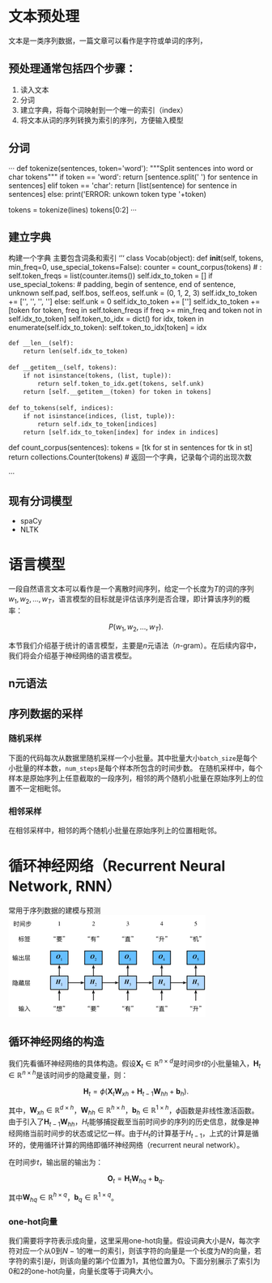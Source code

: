 # 文本预处理


文本是一类序列数据，一篇文章可以看作是字符或单词的序列，
## 预处理通常包括四个步骤：

1. 读入文本
2. 分词
3. 建立字典，将每个词映射到一个唯一的索引（index）
4. 将文本从词的序列转换为索引的序列，方便输入模型

## 分词
···
def tokenize(sentences, token='word'):
    """Split sentences into word or char tokens"""
    if token == 'word':
        return [sentence.split(' ') for sentence in sentences]
    elif token == 'char':
        return [list(sentence) for sentence in sentences]
    else:
        print('ERROR: unkown token type '+token)

tokens = tokenize(lines)
tokens[0:2]
···
## 建立字典
构建一个字典
主要包含词条和索引
‘’‘
class Vocab(object):
    def __init__(self, tokens, min_freq=0, use_special_tokens=False):
        counter = count_corpus(tokens) # : 
        self.token_freqs = list(counter.items())
        self.idx_to_token = []
        if use_special_tokens:
            # padding, begin of sentence, end of sentence, unknown
            self.pad, self.bos, self.eos, self.unk = (0, 1, 2, 3)
            self.idx_to_token += ['', '', '', '']
        else:
            self.unk = 0
            self.idx_to_token += ['']
        self.idx_to_token += [token for token, freq in self.token_freqs
                        if freq >= min_freq and token not in self.idx_to_token]
        self.token_to_idx = dict()
        for idx, token in enumerate(self.idx_to_token):
            self.token_to_idx[token] = idx

    def __len__(self):
        return len(self.idx_to_token)

    def __getitem__(self, tokens):
        if not isinstance(tokens, (list, tuple)):
            return self.token_to_idx.get(tokens, self.unk)
        return [self.__getitem__(token) for token in tokens]

    def to_tokens(self, indices):
        if not isinstance(indices, (list, tuple)):
            return self.idx_to_token[indices]
        return [self.idx_to_token[index] for index in indices]

def count_corpus(sentences):
    tokens = [tk for st in sentences for tk in st]
    return collections.Counter(tokens) # 返回一个字典，记录每个词的出现次数

···

## 现有分词模型
- spaCy
- NLTK

# 语言模型
一段自然语言文本可以看作是一个离散时间序列，给定一个长度为$T$的词的序列$w_1, w_2, \ldots, w_T$，语言模型的目标就是评估该序列是否合理，即计算该序列的概率：


$$
P(w_1, w_2, \ldots, w_T).
$$


本节我们介绍基于统计的语言模型，主要是$n$元语法（$n$-gram）。在后续内容中，我们将会介绍基于神经网络的语言模型。

## n元语法
## 序列数据的采样
### 随机采样
下面的代码每次从数据里随机采样一个小批量。其中批量大小`batch_size`是每个小批量的样本数，`num_steps`是每个样本所包含的时间步数。
在随机采样中，每个样本是原始序列上任意截取的一段序列，相邻的两个随机小批量在原始序列上的位置不一定相毗邻。
### 相邻采样 
在相邻采样中，相邻的两个随机小批量在原始序列上的位置相毗邻。

# 循环神经网络（Recurrent Neural Network, RNN）
常用于序列数据的建模与预测
![Image Name](Task02_files/0.017484742756161582.png)

## 循环神经网络的构造

我们先看循环神经网络的具体构造。假设$\boldsymbol{X}_t \in \mathbb{R}^{n \times d}$是时间步$t$的小批量输入，$\boldsymbol{H}_t \in \mathbb{R}^{n \times h}$是该时间步的隐藏变量，则：


$$
\boldsymbol{H}_t = \phi(\boldsymbol{X}_t \boldsymbol{W}_{xh} + \boldsymbol{H}_{t-1} \boldsymbol{W}_{hh} + \boldsymbol{b}_h).
$$


其中，$\boldsymbol{W}_{xh} \in \mathbb{R}^{d \times h}$，$\boldsymbol{W}_{hh} \in \mathbb{R}^{h \times h}$，$\boldsymbol{b}_{h} \in \mathbb{R}^{1 \times h}$，$\phi$函数是非线性激活函数。由于引入了$\boldsymbol{H}_{t-1} \boldsymbol{W}_{hh}$，$H_{t}$能够捕捉截至当前时间步的序列的历史信息，就像是神经网络当前时间步的状态或记忆一样。由于$H_{t}$的计算基于$H_{t-1}$，上式的计算是循环的，使用循环计算的网络即循环神经网络（recurrent neural network）。

在时间步$t$，输出层的输出为：


$$
\boldsymbol{O}_t = \boldsymbol{H}_t \boldsymbol{W}_{hq} + \boldsymbol{b}_q.
$$


其中$\boldsymbol{W}_{hq} \in \mathbb{R}^{h \times q}$，$\boldsymbol{b}_q \in \mathbb{R}^{1 \times q}$。


### one-hot向量

我们需要将字符表示成向量，这里采用one-hot向量。假设词典大小是$N$，每次字符对应一个从$0$到$N-1$的唯一的索引，则该字符的向量是一个长度为$N$的向量，若字符的索引是$i$，则该向量的第$i$个位置为$1$，其他位置为$0$。下面分别展示了索引为0和2的one-hot向量，向量长度等于词典大小。
